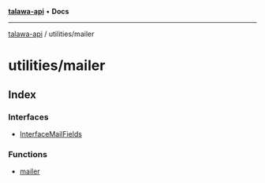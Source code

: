 [**talawa-api**](../../README.md) • **Docs**

***

[talawa-api](../../modules.md) / utilities/mailer

# utilities/mailer

## Index

### Interfaces

- [InterfaceMailFields](interfaces/InterfaceMailFields.md)

### Functions

- [mailer](functions/mailer.md)
